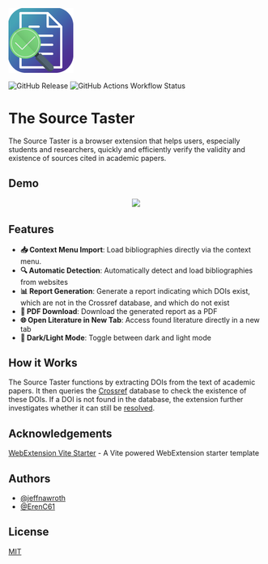 ![](/extension/assets/icon128.png)

![GitHub Release](https://img.shields.io/github/v/release/jeffnawroth/source-taster) ![GitHub Actions Workflow Status](https://img.shields.io/github/actions/workflow/status/jeffnawroth/source-taster/ci.yml)

# The Source Taster

The Source Taster is a browser extension that helps users, especially students and researchers, quickly and efficiently verify the validity and existence of sources cited in academic papers.

## Demo

<p align="center">
  <img src="https://github.com/user-attachments/assets/12341114-2c38-4762-97e0-46f745e2c52e">
</p>

## Features

- **📥 Context Menu Import**: Load bibliographies directly via the context menu.
- **🔍 Automatic Detection**: Automatically detect and load bibliographies from websites
- **📊 Report Generation**: Generate a report indicating which DOIs exist, which are not in the Crossref database, and which do not exist
- **📄 PDF Download**: Download the generated report as a PDF
- **🌐 Open Literature in New Tab**: Access found literature directly in a new tab
- **🌙 Dark/Light Mode**: Toggle between dark and light mode

## How it Works
The Source Taster functions by extracting DOIs from the text of academic papers. It then queries the [Crossref](https://www.crossref.org/) database to check the existence of these DOIs. If a DOI is not found in the database, the extension further investigates whether it can still be [resolved](https://dx.doi.org/).
<!-- ## API Reference

https://api.crossref.org/swagger-ui/index.html -->

## Acknowledgements

[WebExtension Vite Starter](https://github.com/antfu-collective/vitesse-webext) - A Vite powered WebExtension starter template

## Authors

- [@jeffnawroth](https://www.github.com/jeffnawroth)
- [@ErenC61](https://www.github.com/erenc61)

## License
[MIT](/LICENSE)
